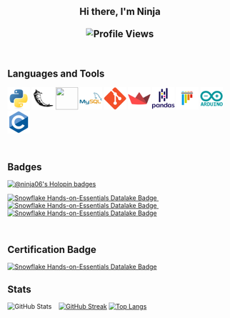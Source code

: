 
                                                             
<h2 align="center">Hi there, I'm Ninja <br><br><img src="https://komarev.com/ghpvc/?username=Ninja-06&label=Profile_Views" alt="Profile Views"> </h1>


<br>

## Languages and Tools
<p>
  <img src="https://github.com/devicons/devicon/blob/master/icons/python/python-original.svg" width="50" Height="50">
  <img src="https://github.com/devicons/devicon/blob/master/icons/flask/flask-original.svg" width="50" Height="50">
  <img src="https://cdn.icon-icons.com/icons2/2699/PNG/512/snowflake_logo_icon_167979.png" width="50" Height="50">
  <img src="https://github.com/devicons/devicon/blob/master/icons/mysql/mysql-original-wordmark.svg" width="50" Height="50">
  <img src="https://github.com/devicons/devicon/blob/master/icons/git/git-original.svg" width="50" Height="50">
  <img src="https://github.com/devicons/devicon/blob/master/icons/streamlit/streamlit-original.svg" width="50" Height="50">
  <img src="https://github.com/devicons/devicon/blob/master/icons/pandas/pandas-original-wordmark.svg" width="50" Height="50">
  <img src="https://github.com/devicons/devicon/blob/master/icons/pytest/pytest-original.svg" width="50" Height="50">
  <img src="https://github.com/devicons/devicon/blob/master/icons/arduino/arduino-original-wordmark.svg" width="50" Height="50">
  <img src="https://github.com/devicons/devicon/blob/master/icons/c/c-original.svg" width="50" Height="50">
</p>
<br>


## Badges
[![@ninja06's Holopin badges](https://holopin.me/ninja06)](https://holopin.io/@ninja06)
<p>
<a href="https://achieve.snowflake.com/5be2f9e9-a7a1-4f46-a430-090a4b9a3a4f#gs.83dsza" target="_blank">
    <img src="https://camo.githubusercontent.com/d4620947d67a235e85d8686605b71b703fda71afaeb73079a9c91e50ead34c8e/68747470733a2f2f74656d706c617465732e696d616765732e63726564656e7469616c2e6e65742f313639373132333730353338393339303734353638393332383335303731362e706e67" alt="Snowflake Hands-on-Essentials Datalake Badge" width="150" Height="150">
</a>
&nbsp;&nbsp;
<a href="https://www.credly.com/badges/8a291a3f-e742-43a9-8111-ba9f54b7759c/public_url" target="_blank">
    <img src="https://images.credly.com/images/2784d0d8-327c-406f-971e-9f0e15097003/image.png" alt="Snowflake Hands-on-Essentials Datalake Badge" width="150" Height="150">
</a>
&nbsp;&nbsp;
<a href="https://www.credly.com/badges/06109387-66aa-464b-9222-7722fabad456/public_url" target="_blank">
    <img src="https://images.credly.com/size/680x680/images/97fcc871-a820-4143-adf2-62517026cb58/Essentials-Data-Warehouse_2x.png" alt="Snowflake Hands-on-Essentials Datalake Badge" width="150" Height="150">
</a>
</p>
<br>

## Certification Badge
<a href="https://achieve.snowflake.com/372715fe-9663-4ad8-ab8f-fc55b981f6b9?record_view=true#gs.1o7jfy" target="_blank">
    <img src="https://templates.images.credential.net/16968851581212812192169160850019.png" alt="Snowflake Hands-on-Essentials Datalake Badge" width="150" Height="150">
</a>
<br>

## Stats 
![GitHub Stats](https://github-readme-stats.vercel.app/api?username=Ninja-06&show_icons=true&theme=github_dark) &nbsp;&nbsp;
[![GitHub Streak](https://github-readme-streak-stats.herokuapp.com?user=Ninja-06&theme=github-dark-blue)](https://git.io/streak-stats)
[![Top Langs](https://github-readme-stats.vercel.app/api/top-langs/?username=Ninja-06&layout=donut-vertical&theme=github_dark)](https://github.com/anuraghazra/github-readme-stats)



